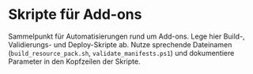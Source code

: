 # Skripte für Add-ons

Sammelpunkt für Automatisierungen rund um Add-ons. Lege hier Build-, Validierungs- und Deploy-Skripte ab. Nutze sprechende Dateinamen (`build_resource_pack.sh`, `validate_manifests.ps1`) und dokumentiere Parameter in den Kopfzeilen der Skripte.
